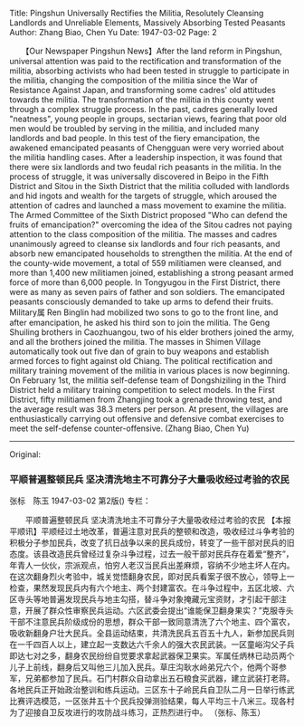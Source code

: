 Title: Pingshun Universally Rectifies the Militia, Resolutely Cleansing Landlords and Unreliable Elements, Massively Absorbing Tested Peasants
Author: Zhang Biao, Chen Yu
Date: 1947-03-02
Page: 2

　　【Our Newspaper Pingshun News】After the land reform in Pingshun, universal attention was paid to the rectification and transformation of the militia, absorbing activists who had been tested in struggle to participate in the militia, changing the composition of the militia since the War of Resistance Against Japan, and transforming some cadres' old attitudes towards the militia. The transformation of the militia in this county went through a complex struggle process. In the past, cadres generally loved "neatness", young people in groups, sectarian views, fearing that poor old men would be troubled by serving in the militia, and included many landlords and bad people. In this test of the fiery emancipation, the awakened emancipated peasants of Chengguan were very worried about the militia handling cases. After a leadership inspection, it was found that there were six landlords and two feudal rich peasants in the militia. In the process of struggle, it was universally discovered in Beipo in the Fifth District and Sitou in the Sixth District that the militia colluded with landlords and hid ingots and wealth for the targets of struggle, which aroused the attention of cadres and launched a mass movement to examine the militia. The Armed Committee of the Sixth District proposed "Who can defend the fruits of emancipation?" overcoming the idea of the Sitou cadres not paying attention to the class composition of the militia. The masses and cadres unanimously agreed to cleanse six landlords and four rich peasants, and absorb new emancipated households to strengthen the militia. At the end of the county-wide movement, a total of 559 militiamen were cleansed, and more than 1,400 new militiamen joined, establishing a strong peasant armed force of more than 6,000 people. In Tongyugou in the First District, there were as many as seven pairs of father and son soldiers. The emancipated peasants consciously demanded to take up arms to defend their fruits. Military属 Ren Binglin had mobilized two sons to go to the front line, and after emancipation, he asked his third son to join the militia. The Geng Shuiling brothers in Caozhuangou, two of his elder brothers joined the army, and all the brothers joined the militia. The masses in Shimen Village automatically took out five dan of grain to buy weapons and establish armed forces to fight against old Chiang. The political rectification and military training movement of the militia in various places is now beginning. On February 1st, the militia self-defense team of Dongshiziling in the Third District held a military training competition to select models. In the First District, fifty militiamen from Zhangjing took a grenade throwing test, and the average result was 38.3 meters per person. At present, the villages are enthusiastically carrying out offensive and defensive combat exercises to meet the self-defense counter-offensive.
(Zhang Biao, Chen Yu)



<hr /> 

Original: 


### 平顺普遍整顿民兵  坚决清洗地主不可靠分子大量吸收经过考验的农民
张标　陈玉
1947-03-02
第2版()
专栏：

　　平顺普遍整顿民兵
    坚决清洗地主不可靠分子大量吸收经过考验的农民
    【本报平顺讯】平顺经过土地改革，普遍注意对民兵的整顿和改造，吸收经过斗争考验的积极分子参加民兵，改变了抗日战争以来的民兵成份，转变了一些干部对民兵的旧态度。该县改造民兵曾经过复杂斗争过程，过去一般干部对民兵存在着爱“整齐”，年青人一伙伙，宗派观点，怕穷人老汉当民兵出差麻烦，容纳不少地主坏人在内。在这次翻身烈火考验中，城关觉悟翻身农民，即对民兵看案子很不放心，领导上一检查，果然发现民兵内有六个地主、两个封建富农。在斗争过程中，五区北坡、六区寺头等地普遍发现民兵与地主勾搭，替斗争对象掩藏元宝资财，才引起干部注意，开展了群众性审察民兵运动。六区武委会提出“谁能保卫翻身果实？”克服寺头干部不注意民兵阶级成份的思想，群众干部一致同意清洗了六个地主、四个富农，吸收新翻身户壮大民兵。全县运动结束，共清洗民兵五百五十九人，新参加民兵则在一千四百人以上，建立起一支数达六千余人的强大农民武装。一区童峪沟父子兵即达七对之多，翻身农民纷纷自觉要求拿起武器保卫果实。军属任炳林已动员两个儿子上前线，翻身后又叫他三儿加入民兵。草庄沟耿水岭弟兄六个，他两个哥参军，兄弟都参加了民兵。石门村群众自动拿出五石粮食买武器，建立武装打老蒋。各地民兵正开始政治整训和练兵运动。三区东十子岭民兵自卫队二月一日举行练武比赛评选模范，一区张井五十个民兵投弹测验结果，每人平均三十八米三。现各村为了迎接自卫反攻进行的攻防战斗练习，正热烈进行中。
            （张标、陈玉）
